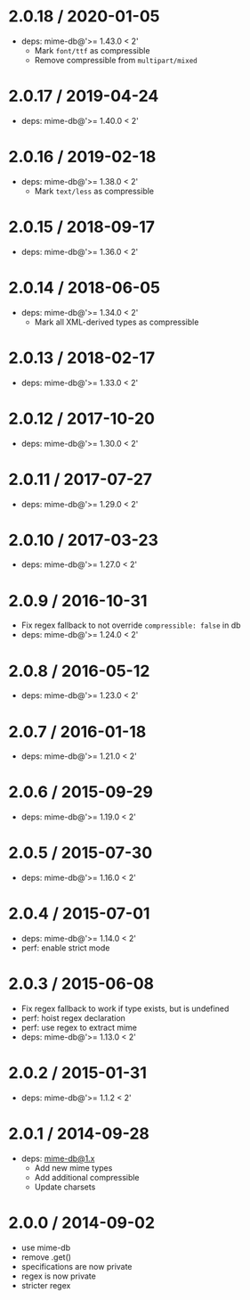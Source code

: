 # 2.0.18 / 2020-01-05

- deps: mime-db@'>= 1.43.0 < 2'
  - Mark `font/ttf` as compressible
  - Remove compressible from `multipart/mixed`

# 2.0.17 / 2019-04-24

- deps: mime-db@'>= 1.40.0 < 2'

# 2.0.16 / 2019-02-18

- deps: mime-db@'>= 1.38.0 < 2'
  - Mark `text/less` as compressible

# 2.0.15 / 2018-09-17

- deps: mime-db@'>= 1.36.0 < 2'

# 2.0.14 / 2018-06-05

- deps: mime-db@'>= 1.34.0 < 2'
  - Mark all XML-derived types as compressible

# 2.0.13 / 2018-02-17

- deps: mime-db@'>= 1.33.0 < 2'

# 2.0.12 / 2017-10-20

- deps: mime-db@'>= 1.30.0 < 2'

# 2.0.11 / 2017-07-27

- deps: mime-db@'>= 1.29.0 < 2'

# 2.0.10 / 2017-03-23

- deps: mime-db@'>= 1.27.0 < 2'

# 2.0.9 / 2016-10-31

- Fix regex fallback to not override `compressible: false` in db
- deps: mime-db@'>= 1.24.0 < 2'

# 2.0.8 / 2016-05-12

- deps: mime-db@'>= 1.23.0 < 2'

# 2.0.7 / 2016-01-18

- deps: mime-db@'>= 1.21.0 < 2'

# 2.0.6 / 2015-09-29

- deps: mime-db@'>= 1.19.0 < 2'

# 2.0.5 / 2015-07-30

- deps: mime-db@'>= 1.16.0 < 2'

# 2.0.4 / 2015-07-01

- deps: mime-db@'>= 1.14.0 < 2'
- perf: enable strict mode

# 2.0.3 / 2015-06-08

- Fix regex fallback to work if type exists, but is undefined
- perf: hoist regex declaration
- perf: use regex to extract mime
- deps: mime-db@'>= 1.13.0 < 2'

# 2.0.2 / 2015-01-31

- deps: mime-db@'>= 1.1.2 < 2'

# 2.0.1 / 2014-09-28

- deps: mime-db@1.x
  - Add new mime types
  - Add additional compressible
  - Update charsets

# 2.0.0 / 2014-09-02

- use mime-db
- remove .get()
- specifications are now private
- regex is now private
- stricter regex
